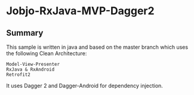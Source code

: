 # Jobjo-RxJava-MVP-Dagger2

## Summary
This sample is written in java and based on the master branch which uses the following Clean Architecture:

    Model-View-Presenter
    RxJava & RxAndroid
    Retrofit2
    
It uses Dagger 2 and Dagger-Android for dependency injection.
